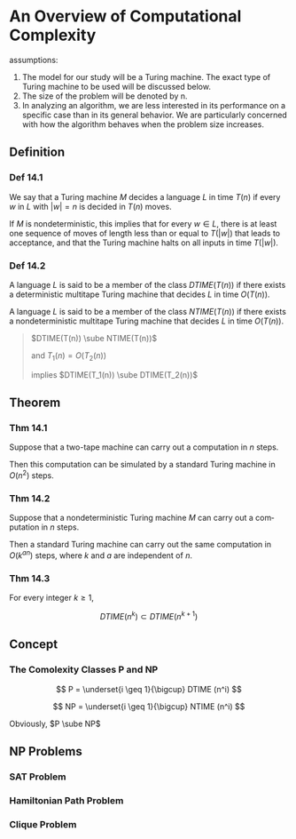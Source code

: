 # An Overview of Computational Complexity

assumptions:

1. The model for our study will be a Turing machine. The exact type of Turing machine to be used will be discussed below.
2. The size of the problem will be denoted by n.
3. In analyzing an algorithm, we are less interested in its performance on a specific case than in its general behavior. We are particularly concerned with how the algorithm behaves when the problem size increases.

## Definition

### Def 14.1

We say that a Turing machine $M$ decides a language $L$ in time $T(n)$ if every $w$ in $L$ with $|w| = n$ is decided in $T(n)$ moves.

If $M$ is nondeterministic, this implies that for every $w \in L$, there is at least one sequence of moves of length less than or equal to $T(|w|)$ that leads to acceptance, and that the Turing machine halts on all inputs in time $T(|w|)$.

### Def 14.2

A language $L$ is said to be a member of the class $DTIME(T(n))$ if there exists a deterministic multitape Turing machine that decides $L$ in time $O(T(n))$. 

A language $L$ is said to be a member of the class $NTIME(T(n))$ if there exists a nondeterministic multitape Turing machine that decides $L$ in time $O(T(n))$. 

> $DTIME(T(n)) \sube NTIME(T(n))$
> 
> and $T_1(n) = O(T_2(n))$
> 
> implies $DTIME(T_1(n)) \sube DTIME(T_2(n))$

## Theorem

### Thm 14.1

Suppose that a two-tape machine can carry out a computation in $n$ steps.

Then this computation can be simulated by a standard Turing machine in $O(n^2)$ steps.

### Thm 14.2

Suppose that a nondeterministic Turing machine $M$ can carry out a com­putation in $n$ steps.

Then a standard Turing machine can carry out the same computation in $O(k^{an})$ steps, where $k$ and $a$ are independent of $n$.

### Thm 14.3

For every integer $k \geq 1$,

$$ DTIME(n^k) \subset DTIME(n^{k+1}) $$

## Concept

### The Comolexity Classes P and NP

$$ P = \underset{i \geq 1}{\bigcup} DTIME (n^i) $$

$$ NP = \underset{i \geq 1}{\bigcup} NTIME (n^i) $$

Obviously, $P \sube NP$

## NP Problems

### SAT Problem

### Hamiltonian Path Problem

### Clique Problem